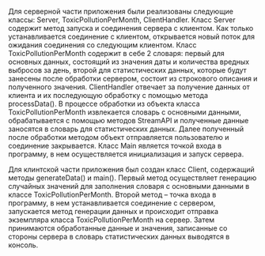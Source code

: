 Для серверной части приложения были реализованы следующие классы: Server, ToxicPollutionPerMonth, ClientHandler.
Класс Server содержит метод запуска и соединения сервера с клиентом. Как только устанавливается соединение с клиентом, открывается новый поток для ожидания соединения со следующим клиентом.
Класс ToxicPollutionPerMonth содержит в себе 2 словаря: первый для основных данных, состоящий из значения даты и количества вредных выбросов за день, второй для статистических данных, которые будут занесены после обработки сервером, состоит из строкового описания и полученного значения.
ClientHandler отвечает за получение данных от клиента и их последующую обработку с помощью метода  processData(). В процессе обработки из объекта класса ToxicPollutionPerMonth извлекается словарь с основными данными, обрабатывается с помощью методов StreamAPI и полученные данные заносятся в словарь для статистических данных. Далее полученный после обработки методом объект отправляется пользователю и соединение закрывается.
Класс Main является точкой входа в программу, в нем осуществляется инициализация и запуск сервера.

Для клинтской части приложения был создан класс Client, содержащий методы generateData() и main(). Первый метод осуществляет генерацию случайных значений для заполнения словаря с основными данными в классе ToxicPollutionPerMonth. Второй метод – точка входа в программу, в нем устанавливается соединение с сервером, запускается метод генерации данных и происходит отправка экземпляра класса ToxicPollutionPerMonth на сервер. Затем принимаются обработанные данные и значения, записанные со стороны сервера в словарь статистических данных выводятся в консоль.
